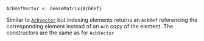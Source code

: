 ```
AcbRefVector <: DenseMatrix{AcbRef}
```

Similar to [`AcbVector`](@ref) but indexing elements returns an `AcbRef` referencing the corresponding element instead of an `Acb` copy of the element. The constructors are the same as for `AcbVector`
